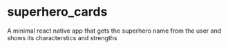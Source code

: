 # superhero_cards
A minimal react native app that gets the superhero name from the user and shows its characterstics and strengths
